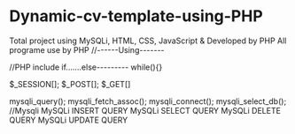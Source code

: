 # Dynamic-cv-template-using-PHP
Total project using MySQLi, HTML, CSS, JavaScript &amp; Developed by PHP
All programe use by PHP
//------Using-------


//PHP
include
if.......else---------
while(){}

$_SESSION[];
$_POST[];
$_GET[]

mysqli_query();
mysqli_fetch_assoc();
mysqli_connect();
mysqli_select_db();
//Mysqli
MySQLi INSERT QUERY
MySQLi SELECT QUERY
MySQLi DELETE QUERY
MySQLi UPDATE QUERY
